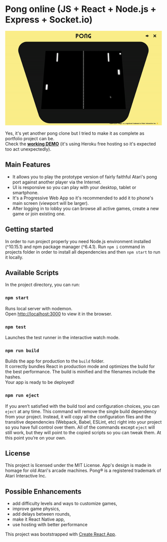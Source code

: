 # Pong online (JS + React + Node.js + Express + Socket.io)

![](gameplay.gif) <br>

Yes, it's yet another pong clone but I tried to make it as complete as portfolio project can be. <br>
Check the **[working DEMO](https://pong1000000clone.herokuapp.com/)** (it's using Heroku free hosting so it's expected too act unexpectedly).

## Main Features

- It allows you to play the prototype version of fairly faithful Atari's pong port against another player via the Internet.
- UI is responsive so you can play with your desktop, tablet or smartphone.
- It's a Progressive Web App so it's recommended to add it to phone's main screen (viewport will be larger).
- After logging in to lobby you can browse all active games, create a new game or join existing one.

## Getting started

In order to run project properly you need Node.js environment installed (^10.15.1) and npm package manager (^6.4.1). Run `npm i` command in projects folder in order to install all dependencies and then `npm start` to run it locally.

## Available Scripts

In the project directory, you can run:

### `npm start`

Runs local server with nodemon.<br>
Open [http://localhost:3000](http://localhost:3000) to view it in the browser.

### `npm test`

Launches the test runner in the interactive watch mode.<br>

### `npm run build`

Builds the app for production to the `build` folder.<br>
It correctly bundles React in production mode and optimizes the build for the best performance.
The build is minified and the filenames include the hashes.<br>
Your app is ready to be deployed!

### `npm run eject`

If you aren’t satisfied with the build tool and configuration choices, you can `eject` at any time. This command will remove the single build dependency from your project. Instead, it will copy all the configuration files and the transitive dependencies (Webpack, Babel, ESLint, etc) right into your project so you have full control over them. All of the commands except `eject` will still work, but they will point to the copied scripts so you can tweak them. At this point you’re on your own.

## License

This project is licensed under the MIT License. App's design is made in homage for old Atari's arcade machines. Pong® is a registered trademark of Atari Interactive Inc.

## Possible Enhancements

- add difficulty levels and ways to customize games,
- improve game physics,
- add delays between rounds,
- make it React Native app,
- use hosting with better performance

This project was bootstrapped with [Create React App](https://github.com/facebook/create-react-app).
